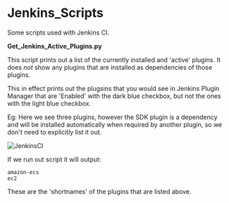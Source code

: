# Jenkins_Scripts

Some scripts used with Jenkins CI.

__Get_Jenkins_Active_Plugins.py__

This script prints out a list of the currently installed and 'active' plugins. It does _not_ show any plugins that are installed as dependencies of those plugins. 

This in effect prints out the plugsins that you would see in Jenkins Plugin Manager that are 'Enabled' with the dark blue checkbox, but not the ones with the light blue checkbox.

Eg: Here we see three plugins, however the SDK plugin is a dependency and will be installed automatically when required by another plugin, so we don't need to explicitly list it out.

![JenkinsCI](https://i.imgur.com/6WUnP6M.png)


If we run out script it will output:
```
amazon-ecs
ec2
```
These are the 'shortnames' of the plugins that are listed above.

